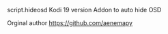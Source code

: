 script.hideosd Kodi 19 version 
Addon to auto hide OSD

Orginal author https://github.com/aenemapy

